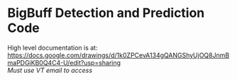 # BigBuff Detection and Prediction Code


High level documentation is at: https://docs.google.com/drawings/d/1k0ZPCevA134gQANGShyUjOQ8JnmBmaPDGiKB0Q4C4-U/edit?usp=sharing   
*Must use VT email to access*